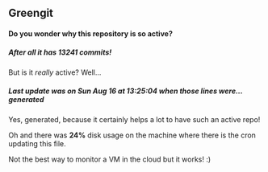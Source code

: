 ## Greengit

#### Do you wonder why this repository is so active?

##### After all it has 13241 commits!

But is it *really* active? Well...

##### Last update was on Sun Aug 16 at 13:25:04 when those lines were... generated

Yes, generated, because it certainly helps a lot to have such an active repo!

Oh and there was **24%** disk usage on the machine
where there is the cron updating this file.

Not the best way to monitor a VM in the cloud but it works! :)
